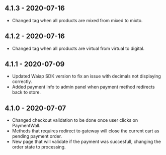 ## 4.1.3 - 2020-07-16

- Changed tag when all products are mixed from mixed to mixto.

## 4.1.2 - 2020-07-16

- Changed tag when all products are virtual from virtual to digital.

## 4.1.1 - 2020-07-09

- Updated Waiap SDK version to fix an issue with decimals not displaying correctly.
- Added payment info to admin panel when payment method redirects back to store.

## 4.1.0 - 2020-07-07

- Changed checkout validation to be done once user clicks on PaymentWall.
- Methods that requires redirect to gateway will close the current cart as pending payment order.
- New page that will validate if the payment was succesfull, changing the order state to processing.